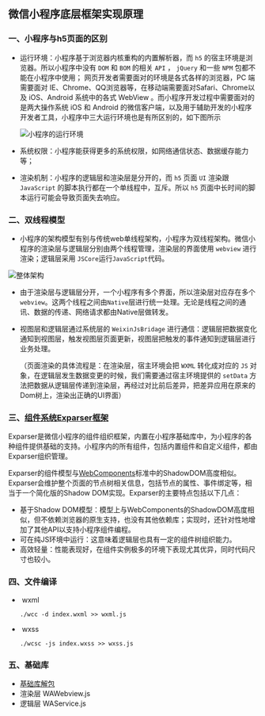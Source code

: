##                   微信小程序底层框架实现原理

### 一、小程序与h5页面的区别

- 运行环境：小程序基于浏览器内核重构的内置解析器，而 `h5` 的宿主环境是浏览器。所以小程序中没有 `DOM` 和 `BOM` 的相关 `API` ， `jQuery` 和一些 `NPM` 包都不能在小程序中使用； 网页开发者需要面对的环境是各式各样的浏览器，PC 端需要面对 IE、Chrome、QQ浏览器等，在移动端需要面对Safari、Chrome以及 iOS、Android 系统中的各式 WebView 。而小程序开发过程中需要面对的是两大操作系统 iOS 和 Android 的微信客户端，以及用于辅助开发的小程序开发者工具，小程序中三大运行环境也是有所区别的，如下图所示

  ![小程序的运行环境](https://picfile-baidu.babybus.com/ActivityData/BabyBusFile/20211020/a2a42713b38149848cac338e6f98e11e.jpg)

  

- 系统权限：小程序能获得更多的系统权限，如网络通信状态、数据缓存能力等；

- 渲染机制：小程序的逻辑层和渲染层是分开的，而 `h5` 页面 `UI` 渲染跟 `JavaScript` 的脚本执行都在一个单线程中，互斥。所以 `h5` 页面中长时间的脚本运行可能会导致页面失去响应。

### 二、双线程模型

- 小程序的架构模型有别与传统web单线程架构，小程序为双线程架构。微信小程序的渲染层与逻辑层分别由两个线程管理，渲染层的界面使用 `webview` 进行渲染；逻辑层采用 `JSCore`运行`JavaScript`代码。

![整体架构](https://picfile-baidu.babybus.com/ActivityData/BabyBusFile/20211020/87b139311526473b830c410b01b886b5.png)

- 由于渲染层与逻辑层分开，一个小程序有多个界面，所以渲染层对应存在多个`webview`。这两个线程之间由`Native`层进行统一处理。无论是线程之间的通讯、数据的传递、网络请求都由Native层做转发。

- 视图层和逻辑层通过系统层的 `WeixinJsBridage` 进行通信：逻辑层把数据变化通知到视图层，触发视图层页面更新，视图层把触发的事件通知到逻辑层进行业务处理。

  （页面渲染的具体流程是：在渲染层，宿主环境会把 `WXML` 转化成对应的 `JS` 对象，在逻辑层发生数据变更的时候，我们需要通过宿主环境提供的 `setData` 方法把数据从逻辑层传递到渲染层，再经过对比前后差异，把差异应用在原来的Dom树上，渲染出正确的UI界面）

### 三、[组件系统Exparser框架](https://developers.weixin.qq.com/ebook?action=get_post_info&docid=0000aac998c9b09b00863377251c0a)

Exparser是微信小程序的组件组织框架，内置在小程序基础库中，为小程序的各种组件提供基础的支持。小程序内的所有组件，包括内置组件和自定义组件，都由Exparser组织管理。

Exparser的组件模型与[WebComponents](https://developer.mozilla.org/zh-CN/docs/Web/Web_Components)标准中的ShadowDOM高度相似。Exparser会维护整个页面的节点树相关信息，包括节点的属性、事件绑定等，相当于一个简化版的Shadow DOM实现。Exparser的主要特点包括以下几点：

- 基于Shadow DOM模型：模型上与WebComponents的ShadowDOM高度相似，但不依赖浏览器的原生支持，也没有其他依赖库；实现时，还针对性地增加了其他API以支持小程序组件编程。
- 可在纯JS环境中运行：这意味着逻辑层也具有一定的组件树组织能力。
- 高效轻量：性能表现好，在组件实例极多的环境下表现尤其优异，同时代码尺寸也较小。

### 四、文件编译

- ​	wxml   

  ```shell
  ./wcc -d index.wxml >> wxml.js
  ```

- ​    wxss 

  ```shell
  ./wcsc -js index.wxss >> wxss.js
  ```

### 五、基础库

- [基础库解包](https://npm.io/package/unwxvpkg )
- 渲染层 WAWebview.js
- 逻辑层 WAService.js


